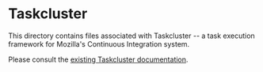 # Taskcluster

This directory contains files associated with Taskcluster -- a task execution framework for Mozilla's Continuous Integration system. 

Please consult the [existing Taskcluster documentation](https://docs.taskcluster.net/docs).
